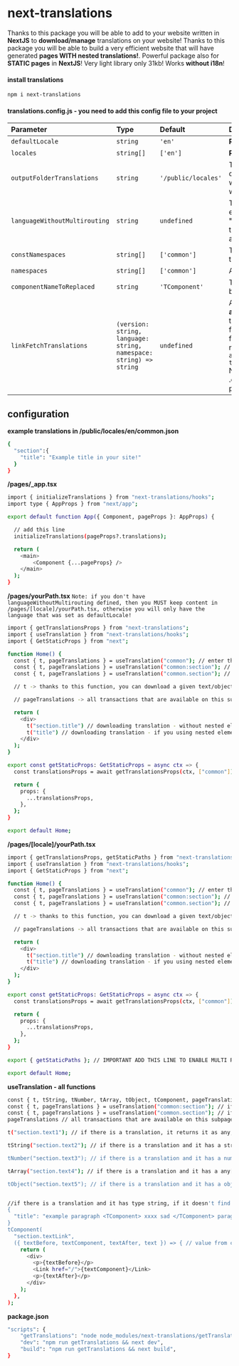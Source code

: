 # next-translations

Thanks to this package you will be able to add to your website written in **NextJS** to **download/manage** translations on your website! Thanks to this package you will be able to build a very efficient website that will have generated **pages WITH nested translations!**. Powerful package also for **STATIC pages** in **NextJS**! Very light library only 31kb! Works **without i18n**!

#### install translations

```bash
npm i next-translations
```

#### translations.config.js - you need to add this config file to your project

| Parameter                     | Type                                                               | Default             | Description                                                                                                                                                                                                                                                                                                                                                                                                                                                                                                                        |
| :---------------------------- | :----------------------------------------------------------------- | :------------------ | :--------------------------------------------------------------------------------------------------------------------------------------------------------------------------------------------------------------------------------------------------------------------------------------------------------------------------------------------------------------------------------------------------------------------------------------------------------------------------------------------------------------------------------- |
| `defaultLocale`               | `string`                                                           | `'en'`              | **Required**. The default language on your site                                                                                                                                                                                                                                                                                                                                                                                                                                                                                    |
| `locales`                     | `string[]`                                                         | `['en']`            | **Required**. All available languages on your website.                                                                                                                                                                                                                                                                                                                                                                                                                                                                             |
| `outputFolderTranslations`    | `string`                                                           | `'/public/locales'` | The path to your translations. **NOTE**: If you download translations using next-translations, they will be saved to the given address. For the site to work properly, they **must be** in the `/public` folder.                                                                                                                                                                                                                                                                                                                   |
| `languageWithoutMultirouting` | `string`                                                           | `undefined`         | The language to be excluded from multi routing. For example, we want /index.js to have the language **"pl" by default**, then it should be substituted into this variable. Other languages (if any) will be available in `/pages/[locale]`                                                                                                                                                                                                                                                                                         |
| `constNamespaces`             | `string[]`                                                         | `['common']`        | These are all the namespaces we use throughout the project so as not to define them on every page.                                                                                                                                                                                                                                                                                                                                                                                                                                 |
| `namespaces`                  | `string[]`                                                         | `['common']`        | All the namespaces we use in our repository.                                                                                                                                                                                                                                                                                                                                                                                                                                                                                       |
| `componentNameToReplaced`     | `string`                                                           | `'TComponent'`      | The name of the component in translations that will be captured and replaced in tComponent.                                                                                                                                                                                                                                                                                                                                                                                                                                        |
| `linkFetchTranslations`       | `(version: string, language: string, namespace: string) => string` | `undefined`         | A function to download our translations **from the api**. It is called every time it wants to load a given translation in a given language and namespace. The function returns single values that we entered in the fields: `locales`, `namespaces`. To return, we need to return a link to our api, e.g. **return** `https://your-api-to-download-translations/${version}/${language}/${namespace}` Note: if you add FLEX_PUBLIC_APP_ENV to your .env file then you can access the version of the page, e.g.: dev, int, prd etc.. |

## configuration

**example translations in /public/locales/en/common.json**

```bash
{
  "section":{
    "title": "Example title in your site!"
  }
}
```

**/pages/\_app.tsx**

```bash
import { initializeTranslations } from "next-translations/hooks";
import type { AppProps } from "next/app";

export default function App({ Component, pageProps }: AppProps) {

  // add this line
  initializeTranslations(pageProps?.translations);

  return (
    <main>
        <Component {...pageProps} />
    </main>
  );
}
```

**/pages/yourPath.tsx**
`Note: if you don't have languageWithoutMultirouting defined, then you MUST keep content in /pages/[locale]/yourPath.tsx, otherwise you will only have the language that was set as defaultLocale!`

```bash
import { getTranslationsProps } from "next-translations";
import { useTranslation } from "next-translations/hooks";
import { GetStaticProps } from "next";

function Home() {
  const { t, pageTranslations } = useTranslation("common"); // enter the given namespace that you use in the given section
  const { t, pageTranslations } = useTranslation("common:section"); // if you want you can also refer to namespace, along with nested elements - 1 example
  const { t, pageTranslations } = useTranslation("common.section"); // if you want you can also refer to namespace, along with nested elements - 2 example

  // t -> thanks to this function, you can download a given text/object/array at your discretion - just like you have downloaded/added in translations

  // pageTranslations -> all transactions that are available on this subpage

  return (
    <div>
      t("section.title") // downloading translation - without nested elements
      t("title") // downloading translation - if you using nested elements
    </div>
  );
}

export const getStaticProps: GetStaticProps = async ctx => {
  const translationsProps = await getTranslationsProps(ctx, ["common"]); // add here all transactions in string[] that you use on this subpage

  return {
    props: {
      ...translationsProps,
    },
  };
}

export default Home;


```

**/pages/[locale]/yourPath.tsx**

```bash
import { getTranslationsProps, getStaticPaths } from "next-translations";
import { useTranslation } from "next-translations/hooks";
import { GetStaticProps } from "next";

function Home() {
  const { t, pageTranslations } = useTranslation("common"); // enter the given namespace that you use in the given section
  const { t, pageTranslations } = useTranslation("common:section"); // if you want you can also refer to namespace, along with nested elements - 1 example
  const { t, pageTranslations } = useTranslation("common.section"); // if you want you can also refer to namespace, along with nested elements - 2 example

  // t -> thanks to this function, you can download a given text/object/array at your discretion - just like you have downloaded/added in translations

  // pageTranslations -> all transactions that are available on this subpage

  return (
    <div>
      t("section.title") // downloading translation - without nested elements
      t("title") // downloading translation - if you using nested elements
    </div>
  );
}

export const getStaticProps: GetStaticProps = async ctx => {
  const translationsProps = await getTranslationsProps(ctx, ["common"]); // add here all transactions in string[] that you use on this subpage

  return {
    props: {
      ...translationsProps,
    },
  };
}

export { getStaticPaths }; // IMPORTANT ADD THIS LINE TO ENABLE MULTI ROUTING

export default Home;

```

**useTranslation - all functions**

```bash
const { t, tString, tNumber, tArray, tObject, tComponent, pageTranslations } = useTranslation("common"); // enter the given namespace that you use in the given section
const { t, pageTranslations } = useTranslation("common:section"); // if you want you can also refer to namespace, along with nested elements - 1 example
const { t, pageTranslations } = useTranslation("common.section"); // if you want you can also refer to namespace, along with nested elements - 2 example
pageTranslations // all transactions that are available on this subpage

t("section.text1"); // if there is a translation, it returns it as any, if not, it returns undefined

tString("section.text2"); // if there is a translation and it has a string type, it returns it as string, if it doesn't find it, or it has the wrong type, it returns undefined.

tNumber("section.text3"); // if there is a translation and it has a number type, it returns it as number, if it doesn't find it, or it has the wrong type, it returns undefined.

tArray("section.text4"); // if there is a translation and it has a any[] type, it returns it as any[], if it doesn't find it, or it has the wrong type, it returns undefined.

tObject("section.text5"); // if there is a translation and it has a object type, it returns it as object, if it doesn't find it, or it has the wrong type, it returns undefined.


//if there is a translation and it has type string, if it doesn't find it or it has wrong type it returns undefined. If it contains <TComponent> value </TComponent> or <TComponent/>, you can create your own component based on the values returned from the callback. **Note** the text inside <TComponent> must be separated by a space between <TComponent> and </TComponent>!!!!! Example of correct implementation:
{
  "title": "example paragraph <TComponent> xxxx sad </TComponent> paragraph"
}
tComponent(
  "section.textLink",
  ({ textBefore, textComponent, textAfter, text }) => { // value from callback to create your own component. text is returned when it doesn't find a TComponent inside the text
    return (
      <div>
        <p>{textBefore}</p>
        <Link href="/">{textComponent}</Link>
        <p>{textAfter}</p>
      </div>
    );
  },
);

```

**package.json**

```bash
"scripts": {
    "getTranslations": "node node_modules/next-translations/getTranslations", // script to fetch all translations from your api **linkFetchTranslations**
    "dev": "npm run getTranslations && next dev",
    "build": "npm run getTranslations && next build",
}
```
